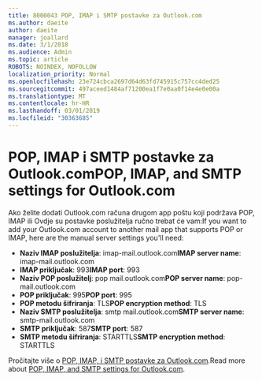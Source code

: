 ```yaml
---
title: 8000043 POP, IMAP i SMTP postavke za Outlook.com
ms.author: daeite
author: daeite
manager: joallard
ms.date: 3/1/2018
ms.audience: Admin
ms.topic: article
ROBOTS: NOINDEX, NOFOLLOW
localization_priority: Normal
ms.openlocfilehash: 23e724cbca2697d64d63fd745915c757cc4ded25
ms.sourcegitcommit: 497aceed1484af71200ea1f7e0aa0f14e4e0e00a
ms.translationtype: MT
ms.contentlocale: hr-HR
ms.lasthandoff: 03/01/2019
ms.locfileid: "30363685"
---
```

# <a name="pop-imap-and-smtp-settings-for-outlookcom"></a><span data-ttu-id="dcb84-102">POP, IMAP i SMTP postavke za Outlook.com</span><span class="sxs-lookup"><span data-stu-id="dcb84-102">POP, IMAP, and SMTP settings for Outlook.com</span></span>

<span data-ttu-id="dcb84-103">Ako želite dodati Outlook.com računa drugom app poštu koji podržava POP, IMAP ili Ovdje su postavke poslužitelja ručno trebat će vam:</span><span class="sxs-lookup"><span data-stu-id="dcb84-103">If you want to add your Outlook.com account to another mail app that supports POP or IMAP, here are the manual server settings you'll need:</span></span>

- <span data-ttu-id="dcb84-104">**Naziv IMAP poslužitelja**: imap-mail.outlook.com</span><span class="sxs-lookup"><span data-stu-id="dcb84-104">**IMAP server name**: imap-mail.outlook.com</span></span>
- <span data-ttu-id="dcb84-105">**IMAP priključak**: 993</span><span class="sxs-lookup"><span data-stu-id="dcb84-105">**IMAP port**: 993</span></span>
- <span data-ttu-id="dcb84-106">**Naziv POP poslužitelj**: pop mail.outlook.com</span><span class="sxs-lookup"><span data-stu-id="dcb84-106">**POP server name**: pop-mail.outlook.com</span></span>
- <span data-ttu-id="dcb84-107">**POP priključak**: 995</span><span class="sxs-lookup"><span data-stu-id="dcb84-107">**POP port**: 995</span></span>
- <span data-ttu-id="dcb84-108">**POP metodu šifriranja**: TLS</span><span class="sxs-lookup"><span data-stu-id="dcb84-108">**POP encryption method**: TLS</span></span>
- <span data-ttu-id="dcb84-109">**Naziv SMTP poslužitelja**: smtp mail.outlook.com</span><span class="sxs-lookup"><span data-stu-id="dcb84-109">**SMTP server name**: smtp-mail.outlook.com</span></span>
- <span data-ttu-id="dcb84-110">**SMTP priključak**: 587</span><span class="sxs-lookup"><span data-stu-id="dcb84-110">**SMTP port**: 587</span></span>
- <span data-ttu-id="dcb84-111">**SMTP metodu šifriranja**: STARTTLS</span><span class="sxs-lookup"><span data-stu-id="dcb84-111">**SMTP encryption method**: STARTTLS</span></span>

<span data-ttu-id="dcb84-112">Pročitajte više o [POP, IMAP, i SMTP postavke za Outlook.com](https://go.microsoft.com/fwlink/p/?linkid=2001402&clcid=0x409).</span><span class="sxs-lookup"><span data-stu-id="dcb84-112">Read more about [POP, IMAP, and SMTP settings for Outlook.com](https://go.microsoft.com/fwlink/p/?linkid=2001402&clcid=0x409).</span></span>
